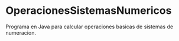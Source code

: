 # OperacionesSistemasNumericos
Programa en Java para calcular operaciones basicas de sistemas de numeracion.
